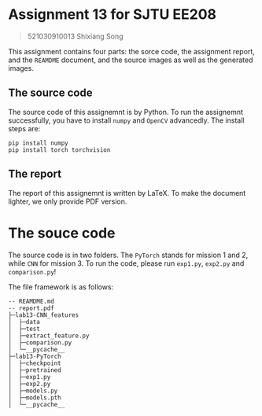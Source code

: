 # Assignment 13 for SJTU EE208
> 521030910013 Shixiang Song

This assignment contains four parts: the sorce code, the assignment report, and the ```REAMDME``` document, and the source images as well as the generated images.

## The source code
The source code of this assignemnt is by Python. To run the assignemnt successfully, you have to install ```numpy``` and ```OpenCV``` advancedly. The install steps are:
```
pip install numpy
pip install torch torchvision
```


## The report
The report of this assignemnt is written by LaTeX. To make the document lighter, we only provide PDF version.

# The souce code
The source code is in two folders. The `PyTorch` stands for mission 1 and 2, while `CNN` for mission 3. To run the code, please run `exp1.py`, `exp2.py` and `comparison.py`!

The file framework is as follows:

    -- REAMDME.md
    -- report.pdf
    ├─lab13-CNN_features
    │  ├─data
    │  ├─test
    │  ├─extract_feature.py
    │  ├─comparison.py  
    │  └─__pycache__
    ├─lab13-PyTorch
    │  ├─checkpoint
    │  ├─pretrained
    │  ├─exp1.py
    │  ├─exp2.py
    │  ├─models.py
    │  ├─models.pth
    │  └─__pycache__

